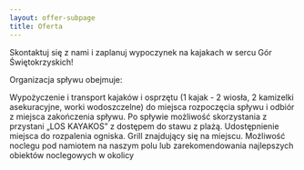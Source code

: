 ```yaml
---
layout: offer-subpage
title: Oferta
---
```

<Gallery images='[]' />

<Slider sliderElements='[]' />

Skontaktuj się z nami i zaplanuj wypoczynek na kajakach w sercu Gór Świętokrzyskich!

Organizacja spływu obejmuje: 

Wypożyczenie i transport kajaków i osprzętu (1 kajak - 2 wiosła, 2 kamizelki asekuracyjne, worki wodoszczelne) do miejsca rozpoczęcia spływu i odbiór z miejsca zakończenia spływu. Po spływie możliwość skorzystania z przystani „LOS KAYAKOS” z dostępem do stawu z plażą. Udostępnienie miejsca do rozpalenia ogniska. Grill znajdujący się na miejscu. Możliwość noclegu pod namiotem na naszym polu lub zarekomendowania najlepszych obiektów noclegowych w okolicy